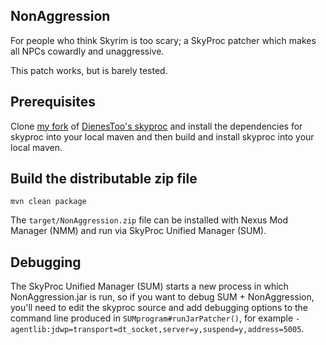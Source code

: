 NonAggression
-------------

For people who think Skyrim is too scary; a SkyProc patcher which makes all NPCs cowardly and unaggressive.

This patch works, but is barely tested.

## Prerequisites 

Clone [my fork](http://github.com/kellen/skyproc-library/) of [DienesToo's skyproc](https://bitbucket.org/DienesToo/skyproc-library) and install the dependencies for skyproc into your local maven and then build and install skyproc into your local maven.

## Build the distributable zip file

```
mvn clean package
```

The `target/NonAggression.zip` file can be installed with Nexus Mod Manager (NMM) and run via SkyProc Unified Manager (SUM).

## Debugging

The SkyProc Unified Manager (SUM) starts a new process in which NonAggression.jar is run, so if you want to debug SUM + NonAggression, you'll need to edit the skyproc source and add debugging options to the command line produced in `SUMprogram#runJarPatcher()`, for example `-agentlib:jdwp=transport=dt_socket,server=y,suspend=y,address=5005`. 